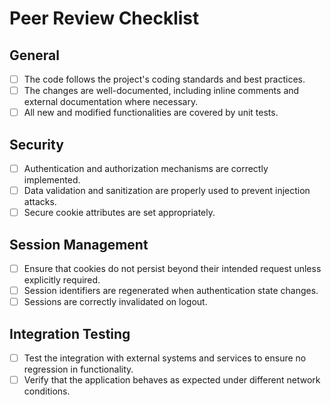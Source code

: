 # Peer Review Checklist

## General
- [ ] The code follows the project's coding standards and best practices.
- [ ] The changes are well-documented, including inline comments and external documentation where necessary.
- [ ] All new and modified functionalities are covered by unit tests.

## Security
- [ ] Authentication and authorization mechanisms are correctly implemented.
- [ ] Data validation and sanitization are properly used to prevent injection attacks.
- [ ] Secure cookie attributes are set appropriately.

## Session Management
- [ ] Ensure that cookies do not persist beyond their intended request unless explicitly required.
- [ ] Session identifiers are regenerated when authentication state changes.
- [ ] Sessions are correctly invalidated on logout.

## Integration Testing
- [ ] Test the integration with external systems and services to ensure no regression in functionality.
- [ ] Verify that the application behaves as expected under different network conditions.